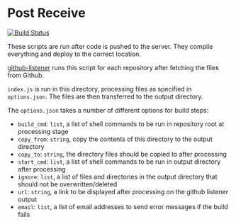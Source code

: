 Post Receive
============

[![Build Status](https://img.shields.io/travis/itsapi/post-receive/master.svg)](https://travis-ci.org/itsapi/post-receive)

These scripts are run after code is pushed to the server. They compile everything and deploy to the correct location.

[github-listener](http://github.com/itsapi/github-listener) runs this script for each repository after fetching the files from Github.

`index.js` is run in this directory, processing files as specified in `options.json`. The files are then transferred to the output directory.

The `options.json` takes a number of different options for build steps:

- `build_cmd`:  `list`,   a list of shell commands to be run in repository root at processing stage
- `copy_from`:  `string`, copy the contents of this directory to the output directory
- `copy_to`:    `string`, the directory files should be copied to after processing
- `start_cmd`: `list`,   a list of shell commands to be run in output directory after processing
- `ignore`:     `list`,   a list of files and directories in the output directory that should not be overwritten/deleted
- `url`:        `string`, a link to be displayed after processing on the github listener output
- `email`:      `list`,   a list of email addresses to send error messages if the build fails
